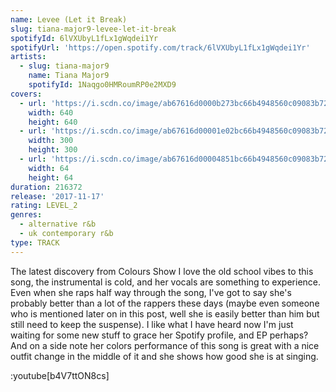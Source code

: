 ```yaml
---
name: Levee (Let it Break)
slug: tiana-major9-levee-let-it-break
spotifyId: 6lVXUbyL1fLx1gWqdei1Yr
spotifyUrl: 'https://open.spotify.com/track/6lVXUbyL1fLx1gWqdei1Yr'
artists:
  - slug: tiana-major9
    name: Tiana Major9
    spotifyId: 1Naqgo0HMRoumRP0e2MXD9
covers:
  - url: 'https://i.scdn.co/image/ab67616d0000b273bc66b4948560c09083b72ad1'
    width: 640
    height: 640
  - url: 'https://i.scdn.co/image/ab67616d00001e02bc66b4948560c09083b72ad1'
    width: 300
    height: 300
  - url: 'https://i.scdn.co/image/ab67616d00004851bc66b4948560c09083b72ad1'
    width: 64
    height: 64
duration: 216372
release: '2017-11-17'
rating: LEVEL_2
genres:
  - alternative r&b
  - uk contemporary r&b
type: TRACK
---
```


The latest discovery from Colours Show I love the old school vibes to this song, the instrumental
is cold, and her vocals are something to experience. Even when she raps half way through the song,
I've got to say she's probably better than a lot of the rappers these days (maybe even someone
who is mentioned later on in this post, well she is easily better than him but still need to keep
the suspense). I like what I have heard now I'm just waiting for some new stuff to grace her
Spotify profile, and EP perhaps? And on a side note her colors performance of this song is great
with a nice outfit change in the middle of it and she shows how good she is at singing.

:youtube[b4V7ttON8cs]
